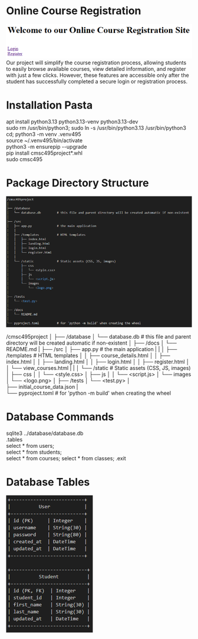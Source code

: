 # Online Course Registration 
![alt text](../images/banner.png)  
Our project will simplify the course registration process, allowing students to easily browse available courses, view detailed information, and register with just a few clicks. However, these features are accessible only after the student has successfully completed a secure login or registration process.  


# Installation Pasta

apt install python3.13 python3.13-venv python3.13-dev  
sudo rm /usr/bin/python3; sudo ln -s /usr/bin/python3.13 /usr/bin/python3        
cd; python3 -m venv .venv495     
source ~/.venv495/bin/activate    
python3 -m ensurepip --upgrade    
pip install cmsc495project*.whl     
sudo cmsc495    


# Package Directory Structure
![alt text](../images/directory_stucture.png)

/cmsc495project
│
├── /database
│   └── database.db         # this file and parent directory will be created automatic if non-existent
│
├── /docs
│   └── README.md
|
├── /src
│   ├── app.py              # the main application
|   |
│   ├── /templates          # HTML templates
│   │   ├── course_details.html
│   │   ├── index.html
│   │   ├── landing.html
│   │   ├── login.html
│   │   ├── register.html
│   │   └── view_courses.html
|   |
│   └── /static             # Static assets (CSS, JS, images)
│       ├── css
│       │   └── <style.css>
│       ├── js
│       │   └── <script.js>
│       └── images
│           └── <logo.png>
│
├── /tests
│   └── <test.py>
│  
├── initial_course_data.json
|  
└── pyproject.toml          # for 'python -m build' when creating the wheel


# Database Commands
sqlite3 ../database/database.db  
.tables  
select * from users;  
select * from students;  
select * from courses; 
select * from classes; 
.exit  


# Database Tables
![alt text](../images/db_images.png)